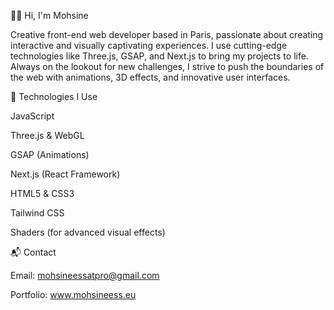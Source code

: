 👋🏼 Hi, I'm Mohsine

Creative front-end web developer based in Paris, passionate about creating interactive and visually captivating experiences. I use cutting-edge technologies like Three.js, GSAP, and Next.js to bring my projects to life. Always on the lookout for new challenges, I strive to push the boundaries of the web with animations, 3D effects, and innovative user interfaces.


🔧 Technologies I Use

JavaScript

Three.js & WebGL

GSAP (Animations)

Next.js (React Framework)

HTML5 & CSS3

Tailwind CSS

Shaders (for advanced visual effects)

📬 Contact

Email: mohsineessatpro@gmail.com

Portfolio: www.mohsineess.eu
